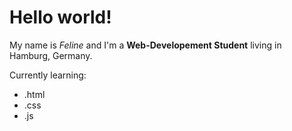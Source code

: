 # Hello world!

My name is _Feline_ and I'm a **Web-Developement Student** living in Hamburg, Germany.

Currently learning:
- .html
- .css
- .js
